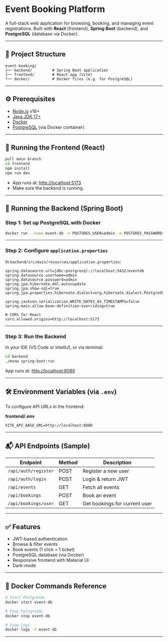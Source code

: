  # Event Booking Platform

A full-stack web application for browsing, booking, and managing event registrations. Built with **React** (frontend), **Spring Boot** (backend), and **PostgreSQL** (database via Docker).

---

## 📁 Project Structure

```
event-booking/
├── backend/         # Spring Boot application
├── frontend/        # React app (Vite)
└── docker/          # Docker files (e.g. for PostgreSQL)
```

---

## ⚙️ Prerequisites

* [Node.js](https://nodejs.org/) v16+
* [Java JDK 17+](https://adoptopenjdk.net/)
* [Docker](https://www.docker.com/)
* [PostgreSQL](https://www.postgresql.org/) (via Docker container)

---

## 🚀 Running the Frontend (React)

```bash
pull main branch
cd frontend
npm install
npm run dev
```

* App runs at: [http://localhost:5173](http://localhost:5173)
* Make sure the backend is running.

---

## 🔧 Running the Backend (Spring Boot)

### Step 1: Set up PostgreSQL with Docker

```bash
docker run --name event-db -e POSTGRES_USER=admin -e POSTGRES_PASSWORD=admin -e POSTGRES_DB=eventdb -p 5432:5432 -d postgres
```

---

### Step 2: Configure `application.properties`

In `backend/src/main/resources/application.properties`:

```properties
spring.datasource.url=jdbc:postgresql://localhost:5432/eventdb
spring.datasource.username=admin
spring.datasource.password=admin
spring.jpa.hibernate.ddl-auto=update
spring.jpa.show-sql=true
spring.jpa.properties.hibernate.dialect=org.hibernate.dialect.PostgreSQLDialect

spring.jackson.serialization.WRITE_DATES_AS_TIMESTAMPS=false
spring.main.allow-bean-definition-overriding=true

# CORS for React
cors.allowed.origins=http://localhost:5173
```

---

### Step 3: Run the Backend

In your IDE (VS Code or IntelliJ), or via terminal:

```bash
cd backend
./mvnw spring-boot:run
```

App runs at: [http://localhost:8080](http://localhost:8080)

---

## 🛠️ Environment Variables (via `.env`)

To configure API URLs in the frontend:

**frontend/.env**

```env
VITE_API_BASE_URL=http://localhost:8080
```

---

## 📬 API Endpoints (Sample)

| Endpoint             | Method | Description                   |
| -------------------- | ------ | ----------------------------- |
| `/api/auth/register` | POST   | Register a new user           |
| `/api/auth/login`    | POST   | Login & return JWT            |
| `/api/events`        | GET    | Fetch all events              |
| `/api/bookings`      | POST   | Book an event                 |
| `/api/bookings/user` | GET    | Get bookings for current user |

---

## ✅ Features

* JWT-based authentication
* Browse & filter events
* Book events (1 click = 1 ticket)
* PostgreSQL database (via Docker)
* Responsive frontend with Material UI
* Dark-mode

---

## 🐳 Docker Commands Reference

```bash
# Start PostgreSQL
docker start event-db

# Stop PostgreSQL
docker stop event-db

# View logs
docker logs -f event-db
```

---
